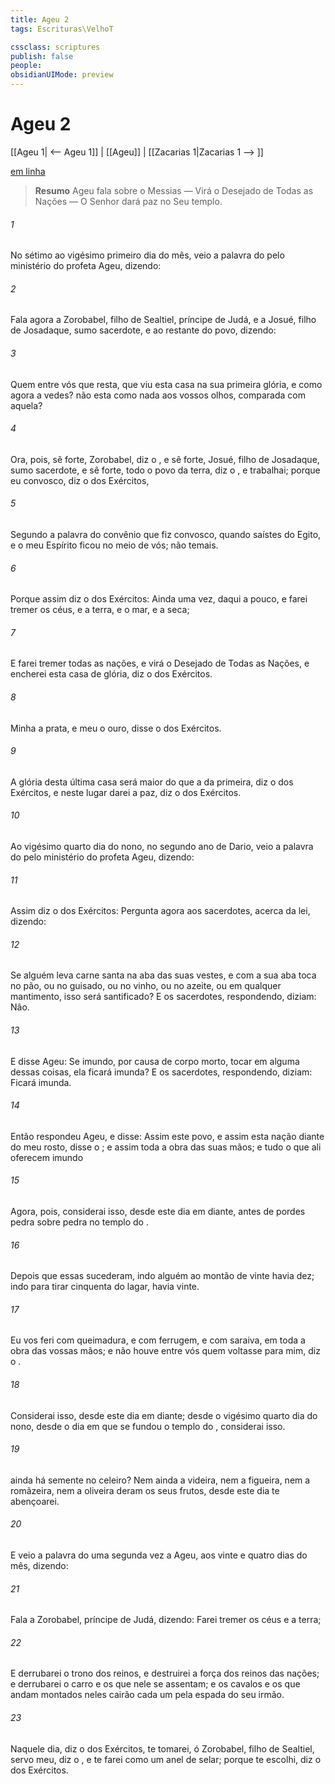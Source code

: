 ```yaml
---
title: Ageu 2
tags: Escrituras\VelhoT

cssclass: scriptures
publish: false
people:
obsidianUIMode: preview
---
```


# Ageu 2
[[Ageu 1| <-- Ageu 1]] | [[Ageu]] | [[Zacarias 1|Zacarias 1 --> ]]

[em linha](https://churchofjesuschrist.org/study/scriptures/ot/hag/2?lang=por)

> __Resumo__
Ageu fala sobre o Messias — Virá o Desejado de Todas as Nações — O Senhor dará paz no Seu templo.

###### 1 
No sétimo  ao vigésimo primeiro dia do mês, veio a palavra do  pelo ministério do profeta Ageu, dizendo:

###### 2 
Fala agora a Zorobabel, filho de Sealtiel, príncipe de Judá, e a Josué, filho de Josadaque, sumo sacerdote, e ao restante do povo, dizendo:

###### 3 
Quem  entre vós que resta, que viu esta casa na sua primeira glória, e como agora a vedes? não  esta como nada aos vossos olhos, comparada com aquela?

###### 4 
Ora, pois, sê forte, Zorobabel, diz o , e sê forte, Josué, filho de Josadaque, sumo sacerdote, e sê forte, todo o povo da terra, diz o , e trabalhai; porque eu  convosco, diz o  dos Exércitos,

###### 5 
Segundo a palavra do convênio que fiz convosco, quando saístes do Egito, e o meu Espírito ficou no meio de vós; não temais.

###### 6 
Porque assim diz o  dos Exércitos: Ainda uma vez, daqui a pouco, e farei tremer os céus, e a terra, e o mar, e a  seca;

###### 7 
E farei tremer todas as nações, e virá o Desejado de Todas as Nações, e encherei esta casa de glória, diz o  dos Exércitos.

###### 8 
Minha  a prata, e meu  o ouro, disse o  dos Exércitos.

###### 9 
A glória desta última casa será maior do que a da primeira, diz o  dos Exércitos, e neste lugar darei a paz, diz o  dos Exércitos.

###### 10 
Ao vigésimo quarto dia do  nono, no segundo ano de Dario, veio a palavra do  pelo ministério do profeta Ageu, dizendo:

###### 11 
Assim diz o  dos Exércitos: Pergunta agora aos sacerdotes, acerca da lei, dizendo:

###### 12 
Se alguém leva carne santa na aba das suas vestes, e com a sua aba toca no pão, ou no guisado, ou no vinho, ou no azeite, ou em qualquer  mantimento,  isso será santificado? E os sacerdotes, respondendo, diziam: Não.

###### 13 
E disse Ageu: Se  imundo, por causa de  corpo morto, tocar em alguma dessas coisas,  ela ficará imunda? E os sacerdotes, respondendo, diziam: Ficará imunda.

###### 14 
Então respondeu Ageu, e disse: Assim  este povo, e assim  esta nação  diante do meu rosto, disse o ; e assim  toda a obra das suas mãos; e tudo o que ali oferecem imundo 

###### 15 
Agora, pois, considerai isso, desde este dia em diante, antes de pordes pedra sobre pedra no templo do .

###### 16 
Depois que essas  sucederam, indo alguém ao montão  de vinte  havia  dez; indo para tirar cinquenta do lagar, havia  vinte.

###### 17 
Eu vos feri com queimadura, e com ferrugem, e com saraiva, em toda a obra das vossas mãos; e não houve entre vós quem voltasse para mim, diz o .

###### 18 
Considerai isso, desde este dia em diante; desde o vigésimo quarto dia do  nono, desde o dia em que se fundou o templo do , considerai isso.

###### 19 
 ainda há semente no celeiro? Nem ainda a videira, nem a figueira, nem a romãzeira, nem a oliveira deram os seus frutos,  desde este dia te abençoarei.

###### 20 
E veio a palavra do  uma segunda vez a Ageu, aos vinte e quatro dias do mês, dizendo:

###### 21 
Fala a Zorobabel, príncipe de Judá, dizendo: Farei tremer os céus e a terra;

###### 22 
E derrubarei o trono dos reinos, e destruirei a força dos reinos das nações; e derrubarei o carro e os que nele se assentam; e os cavalos e os que andam montados neles cairão cada um pela espada do seu irmão.

###### 23 
Naquele dia, diz o  dos Exércitos, te tomarei, ó Zorobabel, filho de Sealtiel, servo meu, diz o , e te farei como um anel de selar; porque te escolhi, diz o  dos Exércitos.

